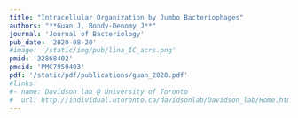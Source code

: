 ```yaml
---
title: "Intracellular Organization by Jumbo Bacteriophages"
authors: "**Guan J, Bondy-Denomy J**"
journal: 'Journal of Bacteriology'
pub_date: '2020-08-20'
#image: '/static/img/pub/lina_IC_acrs.png'
pmid: '32868402'
pmcid: 'PMC7950403'
pdf: '/static/pdf/publications/guan_2020.pdf'
#links:
#- name: Davidson lab @ University of Toronto
#  url: http://individual.utoronto.ca/davidsonlab/Davidson_lab/Home.html
---
```


